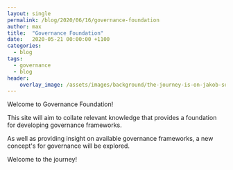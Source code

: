 ```yaml
---
layout: single
permalink: /blog/2020/06/16/governance-foundation
author: max
title:  "Governance Foundation"
date:   2020-05-21 00:00:00 +1100
categories:
  - blog
tags:
  - governance
  - blog
header:
    overlay_image: /assets/images/background/the-journey-is-on-jakob-soby-zQe1wEsW3W4-unsplash.jpg  
---
```


Welcome to Governance Foundation!

This site will aim to collate relevant knowledge that provides a foundation for developing governance frameworks.

As well as providing insight on available governance frameworks, a new concept's for governance will be explored.

Welcome to the journey!
